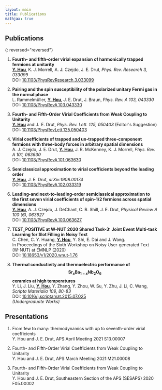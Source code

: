 ```yaml
---
layout: main
title: Publications
mathjax: true
---
```


## Publications

{: reversed="reversed"}

1. **Fourth- and fifth-order virial expansion of harmonically trapped fermions at unitarity**<br/>
   **<u>Y. Hou</u>**, K. J. Morrell, A. J. Czejdo, J. E. Drut, *Phys. Rev. Research 3, 033099*<br/>
   DOI: [10.1103/PhysRevResearch.3.033099](https://doi.org/10.1103/PhysRevResearch.3.033099)

1. **Pairing and the spin susceptibility of the polarized unitary Fermi gas in the normal phase**<br/>
  L. Rammelmüller, **<u>Y. Hou</u>**, J. E. Drut, J. Braun, *Phys. Rev. A 103, 043330*<br/>
  DOI: [10.1103/PhysRevA.103.043330](https://doi.org/10.1103/PhysRevA.103.043330)

1. **Fourth- and Fifth-Order Virial Coefficients from Weak Coupling to Unitarity**<br/>
  **<u>Y. Hou</u>** and J.  E. Drut, *Phys. Rev. Lett. 125, 050403* (Editor's Suggestion)<br/>
  DOI: [10.1103/PhysRevLett.125.050403](https://doi.org/10.1103/PhysRevLett.125.050403)

1. **Virial coefficients of trapped and un-trapped three-component fermions with three-body forces in arbitrary spatial dimensions**<br/>
  A. J. Czejdo, J. E. Drut, **<u>Y. Hou</u>**, J. R. McKenney, K. J. Morrell, *Phys. Rev. A 101, 063630*<br/>
  DOI: [10.1103/PhysRevA.101.063630](https://doi.org/10.1103/PhysRevA.101.063630)

1. **Semiclassical approximation to virial coefficients beyond the leading order**<br/>
  **<u>Y. Hou</u>**, J. E. Drut, *arXiv:1908.00174*<br/>
  DOI: [10.1103/PhysRevA.102.033319](https://doi.org/10.1103/PhysRevA.102.033319)

1. **Leading-and next-to-leading-order semiclassical approximation to the first seven virial coefficients of spin-1/2 fermions across spatial dimensions**<br/>
  **<u>Y. Hou</u>**, A. J. Czejdo, J. DeChant, C. R. Shill, J. E. Drut, *Physical Review A 100 (6), 063627*<br/>
  DOI: [10.1103/PhysRevA.100.063627](https://doi.org/10.1103/PhysRevA.100.063627)

1. **TEST_POSITIVE at W-NUT 2020 Shared Task-3: Joint Event Multi-task Learning for Slot Filling in Noisy Text**<br/>
  C. Chen, C. Y. Huang, **<u>Y. Hou</u>**, Y. Shi, E. Dai and J. Wang.<br/>
  In Proceedings of the Sixth Workshop on Noisy User-generated Text (W-NUT) at EMNLP (2020) <br/>
  DOI: [10.18653/v1/2020.wnut-1.76](http://dx.doi.org/10.18653/v1/2020.wnut-1.76)



1. **Thermal conductivity and thermoelectric performance of $$\mathrm{Sr}_x\mathrm{Ba}_{1-x}\mathrm{Nb}_2\mathrm{O}_6$$ ceramics at high temperatures**<br/>
  Y. Li, J. Liu, **<u>Y. Hou</u>**, Y. Zhang, Y. Zhou, W. Su, Y. Zhu, J. Li, C. Wang, *Scripta Materialia 109, 80-83*<br/>
  DOI: [10.1016/j.scriptamat.2015.07.025](https://doi.org/10.1016/j.scriptamat.2015.07.025)<br/>
  *(Undergraduate Works)*


## Presentations

1. From few to many: thermodynamics with up to seventh-order virial coefficients<br/>
  Y. Hou and J. E. Drut, APS April Meeting 2021 S13.00007

1. Fourth- and Fifth-Order Virial Coefficients from Weak Coupling to Unitarity<br/>
  Y. Hou and J. E. Drut, APS March Meeting 2021 M21.00008

1. Fourth- and Fifth-Order Virial Coefficients from Weak Coupling to Unitarity<br/>
  Y. Hou and J. E. Drut, Southeastern Section of the APS (SESAPS) 2020 F05.00002 
